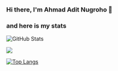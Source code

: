 ### Hi there, I'm Ahmad Adit Nugroho 👋

### and here is my stats

![GitHub Stats](https://github-readme-stats.vercel.app/api?username=AhmadAdit&theme=radical)

<p align="left">
  <img src="https://github-readme-streak-stats.herokuapp.com/?user=AhmadAdit&theme=monokai"/>
</p>

[![Top Langs](https://github-readme-stats.vercel.app/api/top-langs/?username=AhmadAdit&layout=compact)](https://github.com/AhmadAdit/github-readme-stats)
<!--
**AhmadAdit/AhmadAdit** is a ✨ _special_ ✨ repository because its `README.md` (this file) appears on your GitHub profile.

Here are some ideas to get you started:

- 🔭 I’m currently working on ...
- 🌱 I’m currently learning ...
- 👯 I’m looking to collaborate on ...
- 🤔 I’m looking for help with ...
- 💬 Ask me about ...
- 📫 How to reach me: ...
- 😄 Pronouns: ...
- ⚡ Fun fact: ...
-->


